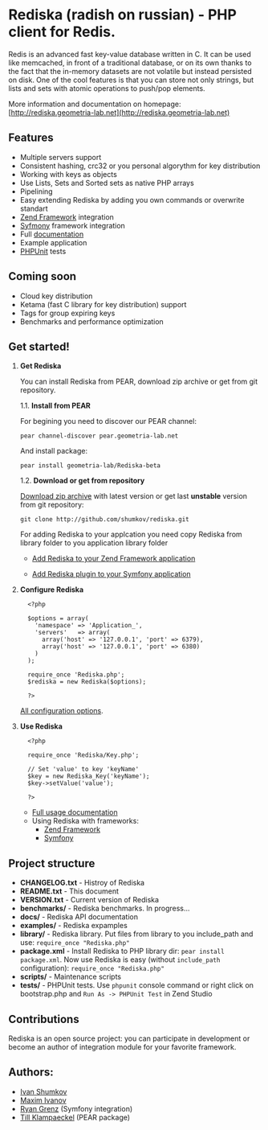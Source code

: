 Rediska (radish on russian) - PHP client for Redis.
============

Redis is an advanced fast key-value database written in C. It can be used like memcached, in front of a traditional database, or on its own thanks to the fact that the in-memory datasets are not volatile but instead persisted on disk. One of the cool features is that you can store not only strings, but lists and sets with atomic operations to push/pop elements.

More information and documentation on homepage: [http://rediska.geometria-lab.net](http://rediska.geometria-lab.net)

Features
---

* Multiple servers support
* Consistent hashing, crc32 or you personal algorythm for key distribution
* Working with keys as objects
* Use Lists, Sets and Sorted sets as native PHP arrays
* Pipelining
* Easy extending Rediska by adding you own commands or overwrite standart
* [Zend Framework](http://framework.zend.com/) integration
* [Syfmony](http://www.symfony-project.org/) framework integration
* Full [documentation](http://localhost:3000/documentation)
* Example application
* [PHPUnit](http://phpunit.de/) tests

Coming soon
---

* Cloud key distribution
* Ketama (fast C library for key distribution) support
* Tags for group expiring keys
* Benchmarks and performance optimization

Get started!
---

1. **Get Rediska**
   
   You can install Rediska from PEAR, download zip archive or get from git repository.

     1.1. **Install from PEAR**

     For begining you need to discover our PEAR channel:

     `pear channel-discover pear.geometria-lab.net`

     And install package:

     `pear install geometria-lab/Rediska-beta`

     1.2. **Download or get from repository**

     [Download zip archive](http://rediska.geometria-lab.net/download/latest) with latest version or get last **unstable** version from git repository:

     `git clone http://github.com/shumkov/rediska.git`

     For adding Rediska to your applcation you need copy Rediska from library folder to you application library folder

      * [Add Rediska to your Zend Framework application](http://rediska.geometria-lab.net/documentation/integration-with-frameworks/zend-framework/configuration-and-bootstraping)

      * [Add Rediska plugin to your Symfony application](http://rediska.geometria-lab.net/documentation/integration-with-frameworks/symfony)


2. **Configure Rediska**

         <?php

         $options = array(
           'namespace' => 'Application_',
           'servers'   => array(
             array('host' => '127.0.0.1', 'port' => 6379),
             array('host' => '127.0.0.1', 'port' => 6380)
           )
         );

         require_once 'Rediska.php';
         $rediska = new Rediska($options);

         ?>

      [All configuration options](http://rediska.geometria-lab.net/documentation/configuration).

3. **Use Rediska**

         <?php

         require_once 'Rediska/Key.php';

         // Set 'value' to key 'keyName'
         $key = new Rediska_Key('keyName');
         $key->setValue('value');

         ?>

    * [Full usage documentation](http://rediska.geometria-lab.net/documentation/usage)
    * Using Rediska with frameworks:
       * [Zend Framework](http://rediska.geometria-lab.net/documentation/integration-with-frameworks/zend-framework)
       * [Symfony](http://rediska.geometria-lab.net/documentation/integration-with-frameworks/symfony)

    
Project structure
---

* __CHANGELOG.txt__ - Histroy of Rediska
* __README.txt__    - This document
* __VERSION.txt__   - Current version of Rediska
* __benchmarks/__   - Rediska benchmarks. In progress...
* __docs/__         - Rediska API documentation
* __examples/__     - Rediska expamples
* __library/__      - Rediska library. Put files from library to you include_path and use: `require_once "Rediska.php"`
* __package.xml__   - Install Rediska to PHP library dir: `pear install package.xml`. Now use Rediska is easy (without `include_path` configuration): `require_once "Rediska.php"`
* __scripts/__      - Maintenance scripts
* __tests/__        - PHPUnit tests. Use `phpunit` console command or right click on bootstrap.php and `Run As -> PHPUnit Test` in Zend Studio

Contributions
---

Rediska is an open source project: you can participate in development or become an author of integration module for your favorite framework.

Authors:
---

* [Ivan Shumkov](mailto:ivan@shumkov.ru)
* [Maxim Ivanov](mailto:maximiv@gmail.com)
* [Ryan Grenz](mailto:info@ryangrenz.com) (Symfony integration)
* [Till Klampaeckel](mailto:till@php.net) (PEAR package)
